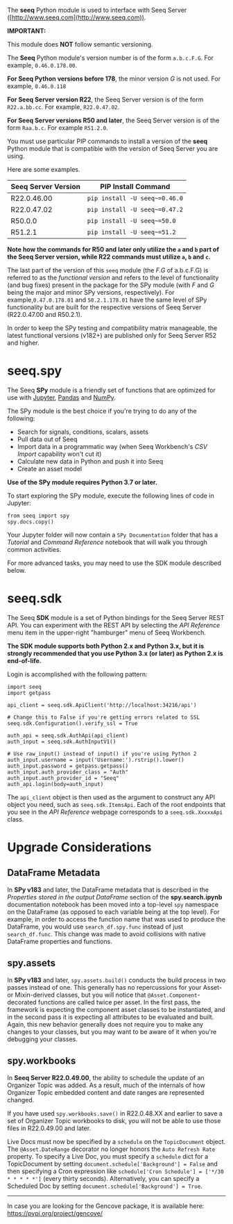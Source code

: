 
The **seeq** Python module is used to interface with Seeq Server ([http://www.seeq.com](http://www.seeq.com)).

**IMPORTANT:**

This module does **NOT** follow semantic versioning.

The **Seeq** Python module's version number is of the form `a.b.c.F.G`. For example, `0.46.0.178.00`.

**For Seeq Python versions before 178**, the minor version _G_ is not used. For example, `0.46.0.118`

**For Seeq Server version R22**, the Seeq Server version is of the form `R22.a.bb.cc`. 
For example, `R22.0.47.02`. 

**For Seeq Server versions R50 and later**, the Seeq Server version is of the form `Raa.b.c`.
For example `R51.2.0`.

You must use particular PIP commands to install a version of the **seeq** Python module that is compatible
with the version of Seeq Server you are using.

Here are some examples.

| Seeq Server Version | PIP Install Command |
|---------------------|-------------------------------|
| R22.0.46.00 | `pip install -U seeq~=0.46.0` |
| R22.0.47.02 | `pip install -U seeq~=0.47.2` |
| R50.0.0 | `pip install -U seeq~=50.0` |
| R51.2.1 | `pip install -U seeq~=51.2` |

**Note how the commands for R50 and later only utilize the `a` and `b` part of the Seeq Server version,
while R22 commands must utilize `a`, `b` and `c`.**

The last part of the version of this `seeq` module (the _F.G_ of a.b.c.F.G) is referred to as the
_functional version_ and refers to the level of functionality (and bug fixes) present in the package
for the SPy module (with _F_ and _G_ being the major and minor SPy versions, respectively).
For example,`0.47.0.178.01` and `50.2.1.178.01` have the same level of SPy functionality
but are built for the respective versions of Seeq Server (R22.0.47.00 and R50.2.1).

In order to keep the SPy testing and compatibility matrix manageable, the latest functional versions (v182+) are
published only for Seeq Server R52 and higher.  

# seeq.spy

The Seeq **SPy** module is a friendly set of functions that are optimized for use with
[Jupyter](https://jupyter.org), [Pandas](https://pandas.pydata.org/) and [NumPy](https://www.numpy.org/).

The SPy module is the best choice if you're trying to do any of the following:

- Search for signals, conditions, scalars, assets
- Pull data out of Seeq
- Import data in a programmatic way (when Seeq Workbench's *CSV Import* capability won't cut it)
- Calculate new data in Python and push it into Seeq
- Create an asset model

**Use of the SPy module requires Python 3.7 or later.**

To start exploring the SPy module, execute the following lines of code in Jupyter:

```
from seeq import spy
spy.docs.copy()
```

Your Jupyter folder will now contain a `SPy Documentation` folder that has a *Tutorial* and *Command Reference*
notebook that will walk you through common activities.

For more advanced tasks, you may need to use the SDK module described below.

# seeq.sdk

The Seeq **SDK** module is a set of Python bindings for the Seeq Server REST API. You can experiment with the
REST API by selecting the *API Reference* menu item in the upper-right "hamburger" menu of Seeq Workbench.

**The SDK module supports both Python 2.x and Python 3.x, but it is strongly recommended that you use Python 3.x
(or later) as Python 2.x is end-of-life.**

Login is accomplished with the following pattern:

```
import seeq
import getpass

api_client = seeq.sdk.ApiClient('http://localhost:34216/api')

# Change this to False if you're getting errors related to SSL
seeq.sdk.Configuration().verify_ssl = True

auth_api = seeq.sdk.AuthApi(api_client)
auth_input = seeq.sdk.AuthInputV1()

# Use raw_input() instead of input() if you're using Python 2
auth_input.username = input('Username:').rstrip().lower()
auth_input.password = getpass.getpass()
auth_input.auth_provider_class = "Auth"
auth_input.auth_provider_id = "Seeq"
auth_api.login(body=auth_input)
```

The `api_client` object is then used as the argument to construct any API object you need, such as
`seeq.sdk.ItemsApi`. Each of the root endpoints that you see in the *API Reference* webpage corresponds
to a `seeq.sdk.XxxxxApi` class.

# Upgrade Considerations

## DataFrame Metadata

In **SPy v183** and later, the DataFrame metadata that is described in the *Properties stored in the output DataFrame*
section of the **spy.search.ipynb** documentation notebook has been moved into a top-level `spy` namespace on the
DataFrame (as opposed to each variable being at the top level). For example, in order to access the function name that
was used to produce the DataFrame, you would use `search_df.spy.func` instead of just `search_df.func`. This change was
made to avoid collisions with native DataFrame properties and functions.

## spy.assets

In **SPy v183** and later, `spy.assets.build()` conducts the build process in two passes instead of one.
This generally has no repercussions for your Asset- or Mixin-derived classes, but you will notice that
`@Asset.Component`-decorated functions are called twice per asset. In the first pass, the framework is
expecting the component asset classes to be instantiated, and in the second pass it is expecting all
attributes to be evaluated and built. Again, this new behavior generally does not require you to make
any changes to your classes, but you may want to be aware of it when you're debugging your classes.   

## spy.workbooks

In **Seeq Server R22.0.49.00**, the ability to schedule the update of an Organizer Topic was added. As
a result, much of the internals of how Organizer Topic embedded content and date ranges are represented
changed.

If you have used `spy.workbooks.save()` in R22.0.48.XX and earlier to save a set of Organizer Topic
workbooks to disk, you will not be able to use those files in R22.0.49.00 and later.

Live Docs must now be specified by a `schedule` on the `TopicDocument` object. The `@Asset.DateRange`
decorator no longer honors the `Auto Refresh Rate` property. To specify a Live Doc, you must specify a
`schedule` dict for a TopicDocument by setting `document.schedule['Background'] = False` and then
specifying a Cron expression like `schedule['Cron Schedule'] = ['*/30 * * * * *']` (every thirty seconds).
Alternatively, you can specify a Scheduled Doc by setting `document.schedule['Background'] = True`.

----------

In case you are looking for the Gencove package, it is available here: https://pypi.org/project/gencove/